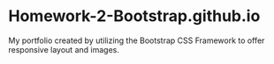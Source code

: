 # Homework-2-Bootstrap.github.io
My portfolio created by utilizing the Bootstrap CSS Framework to offer responsive layout and images.

